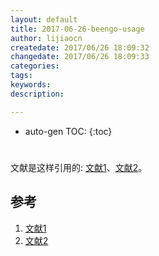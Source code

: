 ```yaml
---
layout: default
title: 2017-06-26-beengo-usage
author: lijiaocn
createdate: 2017/06/26 18:09:32
changedate: 2017/06/26 18:09:33
categories:
tags:
keywords:
description: 

---
```


* auto-gen TOC:
{:toc}

# 

文献是这样引用的: [文献1][1]、[文献2][2]。

## 参考

1. [文献1][1]
2. [文献2][2]

[1]: 1.com  "文献1" 
[2]: 2.com  "文献1" 
